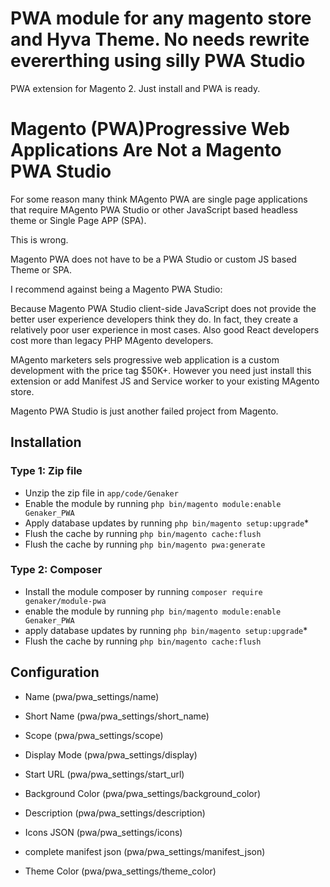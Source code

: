 
# PWA module for any magento store and Hyva Theme. No needs rewrite evererthing using silly PWA Studio

PWA extension for Magento 2. Just install and PWA is ready. 

# Magento (PWA)Progressive Web Applications Are Not a Magento PWA Studio

For some reason many think MAgento PWA are single page applications that require MAgento PWA Studio or other JavaScript based headless theme or Single Page APP (SPA).

This is wrong.

Magento PWA does not have to be a PWA Studio or custom JS based Theme or SPA.

I recommend against being a Magento PWA Studio:

Because Magento PWA Studio client-side JavaScript does not provide the better user experience developers think they do. In fact, they create a relatively poor user experience in most cases. Also good React developers cost more than legacy PHP MAgento developers.

MAgento marketers sels progressive web application is a custom development with the price tag $50K+. However you need just install this extension or add Manifest JS and Service worker to your existing MAgento store.

Magento PWA Studio is just another failed project from Magento.


## Installation 
### Type 1: Zip file

 - Unzip the zip file in `app/code/Genaker`
 - Enable the module by running `php bin/magento module:enable Genaker_PWA`
 - Apply database updates by running `php bin/magento setup:upgrade`\*
 - Flush the cache by running `php bin/magento cache:flush`
 - Flush the cache by running `php bin/magento pwa:generate`

### Type 2: Composer

 - Install the module composer by running `composer require genaker/module-pwa`
 - enable the module by running `php bin/magento module:enable Genaker_PWA`
 - apply database updates by running `php bin/magento setup:upgrade`\*
 - Flush the cache by running `php bin/magento cache:flush`


## Configuration

 - Name (pwa/pwa_settings/name)

 - Short Name (pwa/pwa_settings/short_name)

 - Scope (pwa/pwa_settings/scope)

 - Display Mode (pwa/pwa_settings/display)

 - Start URL (pwa/pwa_settings/start_url)

 - Background Color (pwa/pwa_settings/background_color)

 - Description (pwa/pwa_settings/description)

 - Icons JSON (pwa/pwa_settings/icons)

 - complete manifest json (pwa/pwa_settings/manifest_json)

 - Theme Color  (pwa/pwa_settings/theme_color)


